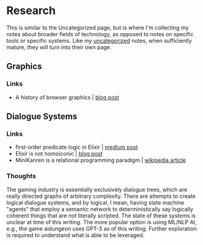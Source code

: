 # Research

This is similar to the Uncategorized page, but is where I'm collecting my notes about broader fields of technology, as opposed to notes on specific tools or specific systems. Like my [uncategorized](uncategorized.md) notes, when sufficiently mature, they will turn into their own page.

## Graphics

### Links

* A history of browser graphics \| [blog post](https://www.construct.net/en/blogs/ashleys-blog-2/brief-history-graphics-web-1517)

## Dialogue Systems

### Links

* first-order predicate logic in Elixir \| [medium post](https://medium.com/@adolfont/classical-propositional-logic-in-elixir-bd18ceff2c93)
* Elixir is not homoiconic \| [blog post](http://www.petecorey.com/blog/2017/08/07/what-if-elixir-were-homoiconic/#:~:text=Is%20Elixir%20Homoiconic%3F,of%20a%20truly%20homoiconic%20language)
* MiniKanren is a relational programming paradigm \| [wikipedia article](https://en.wikipedia.org/wiki/MiniKanren)

### Thoughts

The gaming industry is essentially exclusively dialogue trees, which are really directed graphs of arbitrary complexity. There are attempts to create logical dialogue systems, and by logical, I mean, having state machine "agents" that employ a semantic network to deterministically say logically coherent things that are not literally scripted. The state of these systems is unclear at time of this writing. The more popular option is using ML/NLP AI, e.g., the game aidungeon uses GPT-3 as of this writing. Further exploration is required to understand what is able to be leveraged.

